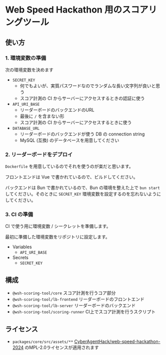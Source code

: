 # Web Speed Hackathon 用のスコアリングツール

## 使い方

### 1. 環境変数の準備

次の環境変数を決めます

- `SECRET_KEY`
  - 何でもよいが、実質パスワードなのでランダムな長い文字列が良いと思う
  - スコア計測の CI からサーバーにアクセスするときの認証に使う
- `API_URI_BASE`
  - リーダーボードのバックエンドのURL
  - 最後に `/` を含まない形
  - スコア計測の CI からサーバーにアクセスするときに使う
- `DATABASE_URL`
  - リーダーボードのバックエンドが使う DB の connection string
  - MySQL (互換) のデータベースを用意してください

### 2. リーダーボードをデプロイ

`Dockerfile` を用意しているのでそれを使うのが楽だと思います。

フロントエンドは Vue で書かれているので、ビルドしてください。

バックエンドは Bun で書かれているので、Bun の環境を整えた上で `bun start` してください。そのときに `SECRET_KEY` 環境変数を設定するのを忘れないようにしてください。

### 3. CI の準備

CI で使う用に環境変数 / シークレットを準備します。

最初に準備した環境変数をリポジトリに設定します。

- Variables
  - `API_URI_BASE`
- Secrets
  - `SECRET_KEY`

## 構成

- `@wsh-scoring-tool/core` スコア計測を行うコア部分
- `@wsh-scoring-tool/lb-frontend` リーダーボードのフロントエンド
- `@wsh-scoring-tool/lb-server` リーダーボードのバックエンド
- `@wsh-scoring-tool/scoring-runner` CI上でスコア計測を行うスクリプト

## ライセンス

- `packages/core/src/assets/**` [CyberAgentHack/web-speed-hackathon-2024](https://github.com/CyberAgentHack/web-speed-hackathon-2024) のMPL-2.0ライセンスが適用されます
